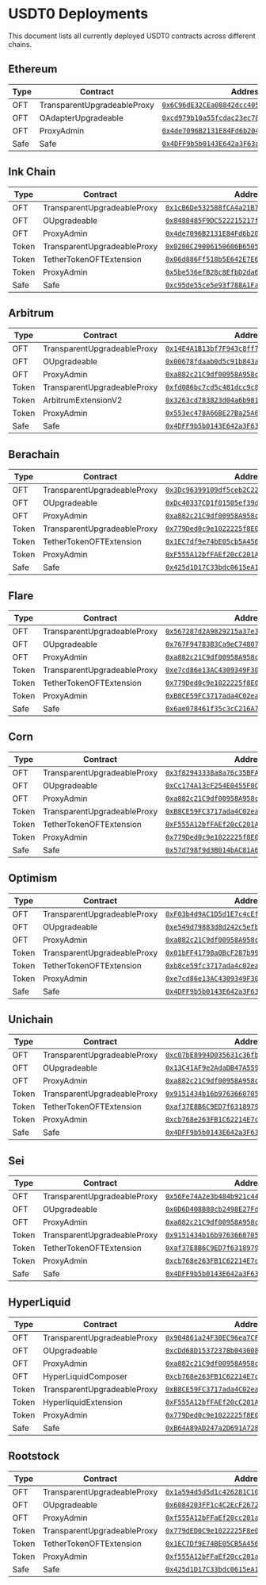 # USDT0 Deployments

This document lists all currently deployed USDT0 contracts across different chains.

## Ethereum

| Type | Contract | Address |
|------|----------|---------|
| OFT | TransparentUpgradeableProxy | [`0x6C96dE32CEa08842dcc4058c14d3aaAD7Fa41dee`](https://etherscan.io/address/0x6C96dE32CEa08842dcc4058c14d3aaAD7Fa41dee) |
| OFT | OAdapterUpgradeable | [`0xcd979b10a55fcdac23ec785ce3066c6ef8a479a4`](https://etherscan.io/address/0xcd979b10a55fcdac23ec785ce3066c6ef8a479a4) |
| OFT | ProxyAdmin | [`0x4de7096B2131E84Fd6b2042AD8cd9B4E43F728Fc`](https://etherscan.io/address/0x4de7096B2131E84Fd6b2042AD8cd9B4E43F728Fc) |
| Safe | Safe | [`0x4DFF9b5b0143E642a3F63a5bcf2d1C328e600bf8`](https://etherscan.io/address/0x4DFF9b5b0143E642a3F63a5bcf2d1C328e600bf8) |

## Ink Chain

| Type | Contract | Address |
|------|----------|---------|
| OFT | TransparentUpgradeableProxy | [`0x1cB6De532588fCA4a21B7209DE7C456AF8434A65`](https://explorer.inkonchain.com/address/0x1cB6De532588fCA4a21B7209DE7C456AF8434A65) |
| OFT | OUpgradeable | [`0x8488485F9DC522215217f57C89Be2141c3DB421b`](https://explorer.inkonchain.com/address/0x8488485F9DC522215217f57C89Be2141c3DB421b) |
| OFT | ProxyAdmin | [`0x4de7096B2131E84Fd6b2042AD8cd9B4E43F728Fc`](https://explorer.inkonchain.com/address/0x4de7096B2131E84Fd6b2042AD8cd9B4E43F728Fc) |
| Token | TransparentUpgradeableProxy | [`0x0200C29006150606B650577BBE7B6248F58470c1`](https://explorer.inkonchain.com/address/0x0200C29006150606B650577BBE7B6248F58470c1) |
| Token | TetherTokenOFTExtension | [`0x06d886Ff518b5E642E7E6aaD3cE797B7DABD8e9a`](https://explorer.inkonchain.com/address/0x06d886Ff518b5E642E7E6aaD3cE797B7DABD8e9a) |
| Token | ProxyAdmin | [`0x5be536efB28c8EfbD2da6894996f5df88347d8B2`](https://explorer.inkonchain.com/address/0x5be536efB28c8EfbD2da6894996f5df88347d8B2) |
| Safe | Safe | [`0xc95de55ce5e93f788A1Faab2A9c9503F51a5dAE2`](https://explorer.inkonchain.com/address/0xc95de55ce5e93f788A1Faab2A9c9503F51a5dAE2) |

## Arbitrum

| Type | Contract | Address |
|------|----------|---------|
| OFT | TransparentUpgradeableProxy | [`0x14E4A1B13bf7F943c8ff7C51fb60FA964A298D92`](https://arbiscan.io/address/0x14E4A1B13bf7F943c8ff7C51fb60FA964A298D92) |
| OFT | OUpgradeable | [`0x00678fdaab0d5c91b843a22fa38e08af1bbda85e`](https://arbiscan.io/address/0x00678fdaab0d5c91b843a22fa38e08af1bbda85e) |
| OFT | ProxyAdmin | [`0xa882c21C9df00958A958cde96f2B2Ae8FB4315B1`](https://arbiscan.io/address/0xa882c21C9df00958A958cde96f2B2Ae8FB4315B1) |
| Token | TransparentUpgradeableProxy | [`0xfd086bc7cd5c481dcc9c85ebe478a1c0b69fcbb9`](https://arbiscan.io/address/0xfd086bc7cd5c481dcc9c85ebe478a1c0b69fcbb9) |
| Token | ArbitrumExtensionV2 | [`0x3263cd783823d04a6b9819517e0e6840d37ca3f4`](https://arbiscan.io/address/0x3263cd783823d04a6b9819517e0e6840d37ca3f4) |
| Token | ProxyAdmin | [`0x553ec478A66BE27Ba25A6bc5dB20AEc2eD6A1B4A`](https://arbiscan.io/address/0x553ec478A66BE27Ba25A6bc5dB20AEc2eD6A1B4A) |
| Safe | Safe | [`0x4DFF9b5b0143E642a3F63a5bcf2d1C328e600bf8`](https://arbiscan.io/address/0x4DFF9b5b0143E642a3F63a5bcf2d1C328e600bf8) |

## Berachain

| Type | Contract | Address |
|------|----------|---------|
| OFT | TransparentUpgradeableProxy | [`0x3Dc96399109df5ceb2C226664A086140bD0379cB`](https://berascan.com/address/0x3Dc96399109df5ceb2C226664A086140bD0379cB) |
| OFT | OUpgradeable | [`0xDc40337CD1f01505ef39d4f30dab6c9B7f16bABf`](https://berascan.com/address/0xDc40337CD1f01505ef39d4f30dab6c9B7f16bABf) |
| OFT | ProxyAdmin | [`0xa882c21C9df00958A958cde96f2B2Ae8FB4315B1`](https://berascan.com/address/0xa882c21C9df00958A958cde96f2B2Ae8FB4315B1) |
| Token | TransparentUpgradeableProxy | [`0x779Ded0c9e1022225f8E0630b35a9b54bE713736`](https://berascan.com/address/0x779Ded0c9e1022225f8E0630b35a9b54bE713736) |
| Token | TetherTokenOFTExtension | [`0x1EC7df9e74bE05cb5A456ACa2DC1AC2CeC9AB6A3`](https://berascan.com/address/0x1EC7df9e74bE05cb5A456ACa2DC1AC2CeC9AB6A3) |
| Token | ProxyAdmin | [`0xF555A12bfFAEf20cC201A74ae6513Cb4aaDB34B9`](https://berascan.com/address/0xF555A12bfFAEf20cC201A74ae6513Cb4aaDB34B9) |
| Safe | Safe | [`0x425d1D17C33bdc0615eA18D1b18CCA7e14bEeb58`](https://berascan.com/address/0x425d1D17C33bdc0615eA18D1b18CCA7e14bEeb58) |

## Flare

| Type | Contract | Address |
|------|----------|---------|
| OFT | TransparentUpgradeableProxy | [`0x567287d2A9829215a37e3B88843d32f9221E7588`](https://flarescan.com/address/0x567287d2A9829215a37e3B88843d32f9221E7588) |
| OFT | OUpgradeable | [`0x767F94783B3Ca9eC74807932d3FeB3c5010B9c89`](https://flarescan.com/address/0x767F94783B3Ca9eC74807932d3FeB3c5010B9c89) |
| OFT | ProxyAdmin | [`0xa882c21C9df00958A958cde96f2B2Ae8FB4315B1`](https://flarescan.com/address/0xa882c21C9df00958A958cde96f2B2Ae8FB4315B1) |
| Token | TransparentUpgradeableProxy | [`0xe7cd86e13AC4309349F30B3435a9d337750fC82D`](https://flarescan.com/address/0xe7cd86e13AC4309349F30B3435a9d337750fC82D) |
| Token | TetherTokenOFTExtension | [`0x779Ded0c9e1022225f8E0630b35a9b54bE713736`](https://flarescan.com/address/0x779Ded0c9e1022225f8E0630b35a9b54bE713736) |
| Token | ProxyAdmin | [`0xB8CE59FC3717ada4C02eaDF9682A9e934F625ebb`](https://flarescan.com/address/0xB8CE59FC3717ada4C02eaDF9682A9e934F625ebb) |
| Safe | Safe | [`0x6ae078461f35c3cC216A71029F71ee7Bc4d9a10b`](https://flarescan.com/address/0x6ae078461f35c3cC216A71029F71ee7Bc4d9a10b) |

## Corn

| Type | Contract | Address |
|------|----------|---------|
| OFT | TransparentUpgradeableProxy | [`0x3f82943338a8a76c35BFA0c1828aA27fd43a34E4`](https://cornscan.io/address/0x3f82943338a8a76c35BFA0c1828aA27fd43a34E4) |
| OFT | OUpgradeable | [`0xCc174A13cF254E0455F0C73dB40b5F93c96DaaC2`](https://cornscan.io/address/0xCc174A13cF254E0455F0C73dB40b5F93c96DaaC2) |
| OFT | ProxyAdmin | [`0xa882c21C9df00958A958cde96f2B2Ae8FB4315B1`](https://cornscan.io/address/0xa882c21C9df00958A958cde96f2B2Ae8FB4315B1) |
| Token | TransparentUpgradeableProxy | [`0xB8CE59FC3717ada4C02eaDF9682A9e934F625ebb`](https://cornscan.io/address/0xB8CE59FC3717ada4C02eaDF9682A9e934F625ebb) |
| Token | TetherTokenOFTExtension | [`0xF555A12bfFAEf20cC201A74ae6513Cb4aaDB34B9`](https://cornscan.io/address/0xF555A12bfFAEf20cC201A74ae6513Cb4aaDB34B9) |
| Token | ProxyAdmin | [`0x779Ded0c9e1022225f8E0630b35a9b54bE713736`](https://cornscan.io/address/0x779Ded0c9e1022225f8E0630b35a9b54bE713736) |
| Safe | Safe | [`0x57d798f9d3B014bAC81A6B9fb3c18c0242A9411E`](https://cornscan.io/address/0x57d798f9d3B014bAC81A6B9fb3c18c0242A9411E) |

## Optimism

| Type | Contract | Address |
|------|----------|---------|
| OFT | TransparentUpgradeableProxy | [`0xF03b4d9AC1D5d1E7c4cEf54C2A313b9fe051A0aD`](https://optimistic.etherscan.io/address/0xF03b4d9AC1D5d1E7c4cEf54C2A313b9fe051A0aD) |
| OFT | OUpgradeable | [`0xe549d79883d8d242c5efbe30c26aa2371c67a023`](https://optimistic.etherscan.io/address/0xe549d79883d8d242c5efbe30c26aa2371c67a023) |
| OFT | ProxyAdmin | [`0xa882c21C9df00958A958cde96f2B2Ae8FB4315B1`](https://optimistic.etherscan.io/address/0xa882c21C9df00958A958cde96f2B2Ae8FB4315B1) |
| Token | TransparentUpgradeableProxy | [`0x01bFF41798a0BcF287b996046Ca68b395DbC1071`](https://optimistic.etherscan.io/address/0x01bFF41798a0BcF287b996046Ca68b395DbC1071) |
| Token | TetherTokenOFTExtension | [`0xb8ce59fc3717ada4c02eadf9682a9e934f625ebb`](https://optimistic.etherscan.io/address/0xb8ce59fc3717ada4c02eadf9682a9e934f625ebb) |
| Token | ProxyAdmin | [`0xe7cd86e13AC4309349F30B3435a9d337750fC82D`](https://optimistic.etherscan.io/address/0xe7cd86e13AC4309349F30B3435a9d337750fC82D) |
| Safe | Safe | [`0x4DFF9b5b0143E642a3F63a5bcf2d1C328e600bf8`](https://optimistic.etherscan.io/address/0x4DFF9b5b0143E642a3F63a5bcf2d1C328e600bf8) |

## Unichain

| Type | Contract | Address |
|------|----------|---------|
| OFT | TransparentUpgradeableProxy | [`0xc07bE8994D035631c36fb4a89C918CeFB2f03EC3`](https://unichain.blockscout.com/address/0xc07bE8994D035631c36fb4a89C918CeFB2f03EC3) |
| OFT | OUpgradeable | [`0x13C41AF9e2AdaDB47A55961f6D3B68B41ae36eF9`](https://unichain.blockscout.com/address/0x13C41AF9e2AdaDB47A55961f6D3B68B41ae36eF9) |
| OFT | ProxyAdmin | [`0xa882c21C9df00958A958cde96f2B2Ae8FB4315B1`](https://unichain.blockscout.com/address/0xa882c21C9df00958A958cde96f2B2Ae8FB4315B1) |
| Token | TransparentUpgradeableProxy | [`0x9151434b16b9763660705744891fA906F660EcC5`](https://unichain.blockscout.com/address/0x9151434b16b9763660705744891fA906F660EcC5) |
| Token | TetherTokenOFTExtension | [`0xaf37E8B6C9ED7f6318979f56Fc287d76c30847ff`](https://unichain.blockscout.com/address/0xaf37E8B6C9ED7f6318979f56Fc287d76c30847ff) |
| Token | ProxyAdmin | [`0xcb768e263FB1C62214E7cab4AA8d036D76dc59CC`](https://unichain.blockscout.com/address/0xcb768e263FB1C62214E7cab4AA8d036D76dc59CC) |
| Safe | Safe | [`0x4DFF9b5b0143E642a3F63a5bcf2d1C328e600bf8`](https://unichain.blockscout.com/address/0x4DFF9b5b0143E642a3F63a5bcf2d1C328e600bf8) |

## Sei

| Type | Contract | Address |
|------|----------|---------|
| OFT | TransparentUpgradeableProxy | [`0x56Fe74A2e3b484b921c447357203431a3485CC60`](https://seitrace.com/token/0x56Fe74A2e3b484b921c447357203431a3485CC60?chain=pacific-1) |
| OFT | OUpgradeable | [`0x0D6D408B88cb2498E27Fd1d0a2132c337946b577`](https://seitrace.com/token/0x0D6D408B88cb2498E27Fd1d0a2132c337946b577?chain=pacific-1) |
| OFT | ProxyAdmin | [`0xa882c21C9df00958A958cde96f2B2Ae8FB4315B1`](https://seitrace.com/token/0xa882c21C9df00958A958cde96f2B2Ae8FB4315B1?chain=pacific-1) |
| Token | TransparentUpgradeableProxy | [`0x9151434b16b9763660705744891fA906F660EcC5`](https://seitrace.com/token/0x9151434b16b9763660705744891fA906F660EcC5?chain=pacific-1) |
| Token | TetherTokenOFTExtension | [`0xaf37E8B6C9ED7f6318979f56Fc287d76c30847ff`](https://seitrace.com/token/0xaf37E8B6C9ED7f6318979f56Fc287d76c30847ff?chain=pacific-1) |
| Token | ProxyAdmin | [`0xcb768e263FB1C62214E7cab4AA8d036D76dc59CC`](https://seitrace.com/token/0xcb768e263FB1C62214E7cab4AA8d036D76dc59CC?chain=pacific-1) |
| Safe | Safe | [`0x4DFF9b5b0143E642a3F63a5bcf2d1C328e600bf8`](https://seitrace.com/token/0x4DFF9b5b0143E642a3F63a5bcf2d1C328e600bf8?chain=pacific-1) |

## HyperLiquid

| Type | Contract | Address |
|------|----------|---------|
| OFT | TransparentUpgradeableProxy | [`0x904861a24F30EC96ea7CFC3bE9EA4B476d237e98`](https://purrsec.com/address/0x904861a24F30EC96ea7CFC3bE9EA4B476d237e98) |
| OFT | OUpgradeable | [`0xcDd68D15372378b04300820c1d3d0237886d283f`](https://purrsec.com/address/0xcDd68D15372378b04300820c1d3d0237886d283f) |
| OFT | ProxyAdmin | [`0xa882c21C9df00958A958cde96f2B2Ae8FB4315B1`](https://purrsec.com/address/0xa882c21C9df00958A958cde96f2B2Ae8FB4315B1) |
| OFT | HyperLiquidComposer | [`0xcb768e263FB1C62214E7cab4AA8d036D76dc59CC`](https://purrsec.com/address/0xcb768e263FB1C62214E7cab4AA8d036D76dc59CC) |
| Token | TransparentUpgradeableProxy | [`0xB8CE59FC3717ada4C02eaDF9682A9e934F625ebb`](https://purrsec.com/address/0xB8CE59FC3717ada4C02eaDF9682A9e934F625ebb) |
| Token | HyperliquidExtension | [`0xF555A12bfFAEf20cC201A74ae6513Cb4aaDB34B9`](https://purrsec.com/address/0xF555A12bfFAEf20cC201A74ae6513Cb4aaDB34B9) |
| Token | ProxyAdmin | [`0x779Ded0c9e1022225f8E0630b35a9b54bE713736`](https://purrsec.com/address/0x779Ded0c9e1022225f8E0630b35a9b54bE713736) |
| Safe | Safe | [`0xB64A89AD247a2D691A728Bb6822a85EeDD7Fc541`](https://purrsec.com/address/0xB64A89AD247a2D691A728Bb6822a85EeDD7Fc541) |

## Rootstock

| Type | Contract | Address |
|------|----------|---------|
| OFT | TransparentUpgradeableProxy | [`0x1a594d5d5d1c426281C1064B07f23F57B2716B61`](https://rootstock.blockscout.com/address/0x1a594d5d5d1c426281C1064B07f23F57B2716B61) |
| OFT | OUpgradeable | [`0x6084203FF1c4C2EcF26722B59aC7bf1a1Dc220b6`](https://rootstock.blockscout.com/address/0x6084203FF1c4C2EcF26722B59aC7bf1a1Dc220b6) |
| OFT | ProxyAdmin | [`0xf555A12bFFaEf20cc201a74ae6513cB4aAdb34b9`](https://rootstock.blockscout.com/address/0xf555A12bFFaEf20cc201a74ae6513cB4aAdb34b9) |
| Token | TransparentUpgradeableProxy | [`0x779dED0C9e1022225F8e0630b35A9B54Be713736`](https://rootstock.blockscout.com/address/0x779dED0C9e1022225F8e0630b35A9B54Be713736) |
| Token | TetherTokenOFTExtension | [`0x1EC7Df9E74BE05CB5A456aCa2Dc1Ac2Cec9ab6A3`](https://rootstock.blockscout.com/address/0x1EC7Df9E74BE05CB5A456aCa2Dc1Ac2Cec9ab6A3) |
| Token | ProxyAdmin | [`0xf555A12bFFaEf20cc201a74ae6513cB4aAdb34b9`](https://rootstock.blockscout.com/address/0xf555A12bFFaEf20cc201a74ae6513cB4aAdb34b9) |
| Safe | Safe | [`0x425d1D17C33bdc0615eA18D1b18CCA7e14bEeb58`](https://rootstock.blockscout.com/address/0x425d1D17C33bdc0615eA18D1b18CCA7e14bEeb58) | 